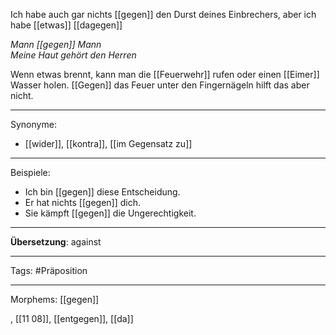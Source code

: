 Ich habe auch gar nichts [[gegen]] den Durst deines Einbrechers, aber ich habe [[etwas]] [[dagegen]]

*Mann [[gegen]] Mann*  
*Meine Haut gehört den Herren*  

 Wenn etwas brennt, kann man die [[Feuerwehr]] rufen oder einen [[Eimer]] Wasser holen. [[Gegen]] das Feuer unter den Fingernägeln hilft das aber nicht. 


---

Synonyme:
- [[wider]], [[kontra]], [[im Gegensatz zu]]

---

Beispiele:

- Ich bin [[gegen]] diese Entscheidung.
- Er hat nichts [[gegen]] dich.
- Sie kämpft [[gegen]] die Ungerechtigkeit.

---
**Übersetzung**: against

---

Tags:
#Präposition

---

Morphems:
[[gegen]]

, [[11 08]], [[entgegen]], [[da]]